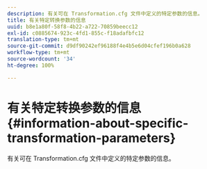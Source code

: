 ```yaml
---
description: 有关可在 Transformation.cfg 文件中定义的特定参数的信息。
title: 有关特定转换参数的信息
uuid: b8e1a80f-58f8-4b22-a722-70859beecc12
exl-id: c0885674-923c-4fd1-855c-f18adafbfc12
translation-type: tm+mt
source-git-commit: d9df90242ef96188f4e4b5e6d04cfef196b0a628
workflow-type: tm+mt
source-wordcount: '34'
ht-degree: 100%

---
```


# 有关特定转换参数的信息{#information-about-specific-transformation-parameters}

有关可在 Transformation.cfg 文件中定义的特定参数的信息。
